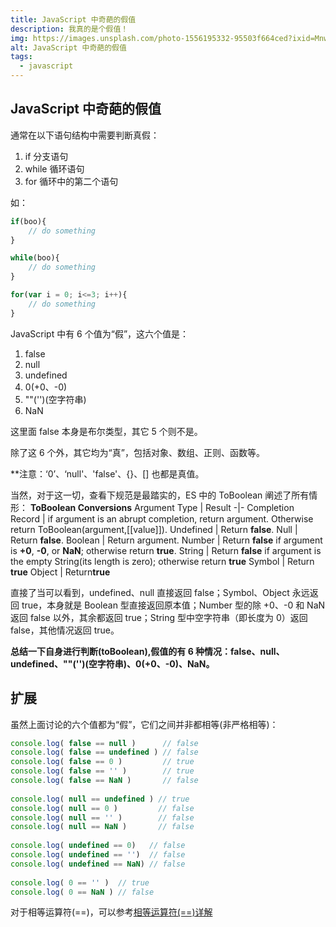 ```yaml
---
title: JavaScript 中奇葩的假值
description: 我真的是个假值！
img: https://images.unsplash.com/photo-1556195332-95503f664ced?ixid=MnwxMjA3fDB8MHxzZWFyY2h8MXx8bWFnaWN8ZW58MHx8MHx8&ixlib=rb-1.2.1&auto=format&fit=crop&w=800&q=80
alt: JavaScript 中奇葩的假值
tags: 
  - javascript
---
```

## JavaScript 中奇葩的假值

通常在以下语句结构中需要判断真假：

1. if 分支语句
2. while 循环语句
3. for 循环中的第二个语句

如：

```js
if(boo){
    // do something
}

while(boo){
    // do something
}

for(var i = 0; i<=3; i++){
    // do something
}
```

JavaScript 中有 6 个值为“假”，这六个值是：

1. false
2. null
3. undefined
4. 0(+0、-0)
5. ""('')(空字符串)
6. NaN

这里面 false 本身是布尔类型，其它 5 个则不是。

除了这 6 个外，其它均为“真”，包括对象、数组、正则、函数等。

**注意：‘0’、‘null'、'false'、{}、[] 也都是真值。

当然，对于这一切，查看下规范是最踏实的，ES 中的 ToBoolean 阐述了所有情形：
**ToBoolean Conversions**
Argument Type | Result
-|-
Completion Record | if argument is an abrupt completion, return argument. Otherwise return ToBoolean(argument,[[value]]).
Undefined | Return **false**.
Null | Return **false**.
Boolean | Return argument.
Number | Return **false** if argument is **+0**, **-0**, or **NaN**; otherwise return **true**.
String | Return **false** if argument is the empty String(its length is zero); otherwise return **true**
Symbol | Return **true**
Object | Return**true**

直接了当可以看到，undefined、null 直接返回 false；Symbol、Object 永远返回 true，本身就是 Boolean 型直接返回原本值；Number 型的除 +0、-0 和 NaN 返回 false 以外，其余都返回 true；String 型中空字符串（即长度为 0）返回 false，其他情况返回 true。

**总结一下自身进行判断(toBoolean),假值的有 6 种情况：false、null、undefined、""('')(空字符串)、0(+0、-0)、NaN。**

## 扩展

虽然上面讨论的六个值都为“假”，它们之间并非都相等(非严格相等)：

```js
console.log( false == null )      // false
console.log( false == undefined ) // false
console.log( false == 0 )         // true
console.log( false == '' )        // true
console.log( false == NaN )       // false
 
console.log( null == undefined ) // true
console.log( null == 0 )         // false
console.log( null == '' )        // false
console.log( null == NaN )       // false
 
console.log( undefined == 0)   // false
console.log( undefined == '')  // false
console.log( undefined == NaN) // false
 
console.log( 0 == '' )  // true
console.log( 0 == NaN ) // false
```

对于相等运算符(==)，可以参考[相等运算符(==)详解](/blog/相等运算符(==)详解)
